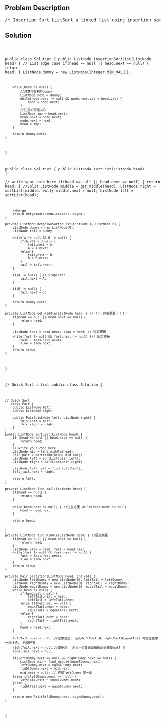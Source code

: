<!--
<style>
  body { font-family: Arial, sans-serif; }
  .container { max-width: 700px; margin: 0 auto; padding: 10px; }
  .comment-block { background-color: #f9f9f9; padding: 10px; border-left: 5px solid #ccc; overflow-wrap: break-word; white-space: pre-wrap; }
  .code-block { background-color: #f4f4f4; padding: 10px; border: 1px solid #ddd; overflow-wrap: break-word; white-space: pre-wrap; }
</style>
-->

<div class='container'>
<h2>Problem Description</h2>
<div class='comment-block'>
<pre>
/* Insertion Sort ListSort a linked list using insertion sort.ExampleGiven 1->3->2->0->null, return 0->1->2->3->null.*//** * Definition for ListNode. * public class ListNode { *     int val; *     ListNode next; *     ListNode(int val) { *         this.val = val; *         this.next = null; *     } * } */    /**     * @param head: The first node of linked list.     * @return: The head of linked list.     *//* Merge sort a list*//** * Definition for ListNode. * public class ListNode { *     int val; *     ListNode next; *     ListNode(int val) { *         this.val = val; *         this.next = null; *     } * } */    /**     * @param head: The head of linked list.     * @return: You should return the head of the sorted linked list,     */    /**     * @param head: The head of linked list.     * @return: You should return the head of the sorted linked list,     *             using constant space complexity.     */</pre>
</div>

<h2>Solution</h2>
<div class='code-block'>
<pre><code class='language-java'>

public class Solution { 
    public ListNode insertionSortList(ListNode head) {
    	// List edge case
    	if(head == null || head.next == null) {
            return head;
        }
        ListNode dummy = new ListNode(Integer.MIN_VALUE);
        
        while(head != null) {
        	//注意巧妙利用dummy
            ListNode node = dummy;
            while(node.next != null && node.next.val < head.val) {
                node = node.next;
            }
            //注意如何插入的
            ListNode tmp = head.next;
            head.next = node.next;
            node.next = head;
            head = tmp;
        }
        
        return dummy.next;
    }
}





public class Solution {
    public ListNode sortList(ListNode head) {  
        // write your code here
        if(head == null || head.next == null) {
            return head;
        }
        //Split
        ListNode middle = get_middle(head);
        ListNode right = sortList(middle.next);
        middle.next = null;
        ListNode left = sortList(head);
        
        //Merge
        return mergeTwoSortedList(left, right);
    }
    
    private ListNode mergeTwoSortedList(ListNode A, ListNode B) {
        ListNode dummy = new ListNode(0);
        ListNode tail = dummy;
        
        while(A != null && B != null) {
            if(A.val < B.val) {
                tail.next = A;
                A = A.next;
            }else {
                tail.next = B;
                B = B.next;
            }
            tail = tail.next;
        }
        
        if(A != null) { // Simpler!!
            tail.next = A;
        }
        
        if(B != null) {
            tail.next = B;
        }
        
        return dummy.next;
    }
    
    private ListNode get_middle(ListNode head) { // !!!!非常重要！！！！
        if(head == null || head.next == null) {
            return head;
        }

        ListNode fast = head.next, slow = head; // 固定模板
        while(fast != null && fast.next != null) {// 固定模板
            fast = fast.next.next;
            slow = slow.next;
        }
        return slow;
    }
}


// Quick Sort a list
public class Solution {
     
    // Quick Sort
       class Pair {
        public ListNode left;
        public ListNode right;
        
        public Pair(ListNode left, ListNode right) {
            this.left = left;
            this.right = right;
        }
    }
    public ListNode sortList(ListNode head) {  
        if (head == null || head.next == null) {
            return head;
        }
        // write your code here
        ListNode mid = find_middle(head);
        Pair pair = partition(head, mid.val);
        ListNode left = sortList(pair.left);
        ListNode right = sortList(pair.right);
        
        ListNode left_tail = find_tail(left);
        left_tail.next = right;
        
        return left;
    }
    
    private ListNode find_tail(ListNode head) { 
        if(head == null) {
            return head;
        }
        
        while(head.next != null) { //注意这里 while(head.next != null)
            head = head.next;
        } 
        
        return head;

        
    }
    private ListNode find_middle(ListNode head) { //固定模板
        if(head == null || head.next == null) {
            return head;
        }
        ListNode slow = head, fast = head.next;
        while(fast != null && fast.next != null) {
            fast = fast.next.next;
            slow = slow.next;
        }
        return slow;
    }
    
    private Pair partition(ListNode head, int val) {
        ListNode leftDummy = new ListNode(0), leftTail = leftDummy;
        ListNode rightDummy = new ListNode(0), rightTail = rightDummy;
        ListNode equalDummy = new ListNode(0), equalTail = equalDummy;
        while(head != null) {
            if(head.val < val) {
                leftTail.next = head;
                leftTail = leftTail.next;
            }else if(head.val == val) {
                equalTail.next = head;
                equalTail = equalTail.next;
            }else {
                rightTail.next = head;
                rightTail = rightTail.next;
            }
            head = head.next;
        }
        
        leftTail.next = null; //注意这里， 因为leftTail 或 rightTail或equalTail 可能在任意一点终结， 后面还有
        rightTail.next = null;//很多点， 所以一定要保证每条后头都是null !!
        equalTail.next = null;
              
        if(leftDummy.next == null && rightDummy.next == null) {
            ListNode mid = find_middle(equalDummy.next);
            leftDummy.next = equalDummy.next;
            rightDummy.next = mid.next;
            mid.next = null; // 终结leftDummy 那一条
        }else if(leftDummy.next == null) {
            leftTail.next = equalDummy.next;
        }else {
            rightTail.next = equalDummy.next;
        }
        
        return new Pair(leftDummy.next, rightDummy.next);
    }
    
}

</code></pre>
</div>
</div>

